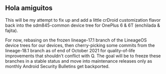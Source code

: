 ## Hola amiguitos

This will be  my attempt to fix up and add a little crDroid customization flavor back into the sdm845-common device tree for OnePlus 6 & 6T (enchilada & fajita).

For now, rebasing on the frozen lineage-17.1 branch of the LineageOS device trees for our devices, then cherry-picking some commits from the lineage-18.1 branch as of end of October 2021 for quality-of-life improvements that shouldn't conflict with Q.
The goal will be to freeze these branches in a stable status and move into maintenance releases only as monthly Android Security Bulletins get backported.
